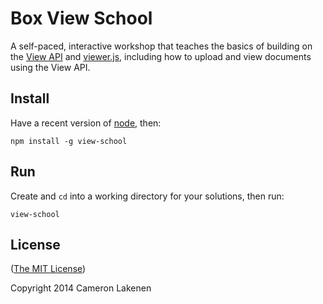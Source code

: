 # Box View School

A self-paced, interactive workshop that teaches the basics of building on the [View API](http://developers.box.com/view/) and [viewer.js](https://github.com/box/viewer.js), including how to upload and view documents using the View API.

## Install

Have a recent version of [node](http://nodejs.org/), then:

```
npm install -g view-school
```


## Run

Create and `cd` into a working directory for your solutions, then run:

```
view-school
```

## License

([The MIT License](LICENSE))

Copyright 2014 Cameron Lakenen

